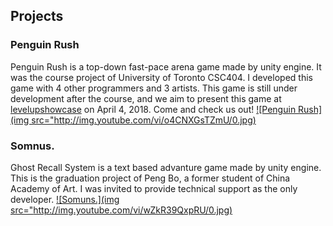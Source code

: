 ## Projects

### Penguin Rush
Penguin Rush is a top-down fast-pace arena game made by unity engine. It was the course project of University of Toronto CSC404. I developed this game with 4 other programmers and 3 artists. This game is still under development after the course, and we aim to present this game at [levelupshowcase](https://levelupshowcase.com/) on April 4, 2018. Come and check us out!
[![Penguin Rush](img src="http://img.youtube.com/vi/o4CNXGsTZmU/0.jpg)](http://www.youtube.com/watch?v=o4CNXGsTZmU&t)

### Somnus.
Ghost Recall System is a text based advanture game made by unity engine. This is the graduation project of Peng Bo, a former student of China Academy of Art. I was invited to provide technical support as the only developer.
[![Somuns.](img src="http://img.youtube.com/vi/wZkR39QxpRU/0.jpg)](http://www.youtube.com/watch?v=wZkR39QxpRU&t)

